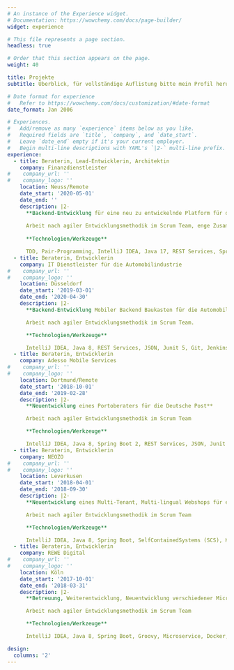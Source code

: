```yaml
---
# An instance of the Experience widget.
# Documentation: https://wowchemy.com/docs/page-builder/
widget: experience

# This file represents a page section.
headless: true

# Order that this section appears on the page.
weight: 40

title: Projekte
subtitle: Überblick, für vollständige Auflistung bitte mein Profil herunterladen

# Date format for experience
#   Refer to https://wowchemy.com/docs/customization/#date-format
date_format: Jan 2006

# Experiences.
#   Add/remove as many `experience` items below as you like.
#   Required fields are `title`, `company`, and `date_start`.
#   Leave `date_end` empty if it's your current employer.
#   Begin multi-line descriptions with YAML's `|2-` multi-line prefix.
experience:
  - title: Beraterin, Lead-Entwicklerin, Architektin
    company: Finanzdienstleister
#    company_url: ''
#    company_logo: ''
    location: Neuss/Remote
    date_start: '2020-05-01'
    date_end: ''
    description: |2-
      **Backend-Entwicklung für eine neu zu entwickelnde Platform für die Inkasso Wirtschaft**
      
      Arbeit nach agiler Entwicklungsmethodik im Scrum Team, enge Zusammenarbeit und Koordination mit anderen Scrum Teams und Entwicklerteams beim Kunden. Architekturdesign und -umsetzung, Stagingkonzepte, Automatisierung von Builds und Deployments mit Jenkins (CI/CD).
        
      **Technologien/Werkzeuge**

      TDD, Pair-Programming, IntelliJ IDEA, Java 17, REST Services, SpringBoot 2, Docker, Kubernetes, Helm-Charts, OpenAPI, HashiCorp Vault, OAuth, Openid-Connect, JUnit5, Gauge, MongoDB, Maven, Git, Jenkins, Sonar, JIRA, Confluence, Azure, Rancher, OTC, Asciidoc        
  - title: Beraterin, Entwicklerin
    company: IT Dienstleister für die Automobilindustrie
#    company_url: ''
#    company_logo: ''
    location: Düsseldorf
    date_start: '2019-03-01'
    date_end: '2020-04-30'
    description: |2-
      **Backend-Entwicklung Mobiler Backend Baukasten für die Automobilindustrie**

      Arbeit nach agiler Entwicklungsmethodik im Scrum Team.

      **Technologien/Werkzeuge**

      IntelliJ IDEA, Java 8, REST Services, JSON, Junit 5, Git, Jenkins, JIRA, Confluence, Sonar, Kubernetes, FitNesse
  - title: Beraterin, Entwicklerin
    company: Adesso Mobile Services
#    company_url: ''
#    company_logo: ''
    location: Dortmund/Remote
    date_start: '2018-10-01'
    date_end: '2019-02-28'
    description: |2-
      **Neuentwicklung eines Portoberaters für die Deutsche Post**

      Arbeit nach agiler Entwicklungsmethodik im Scrum Team

      **Technologien/Werkzeuge**

      IntelliJ IDEA, Java 8, Spring Boot 2, REST Services, JSON, Junit 5, Git, Jenkins, JIRA, Confluence, Sonar, TeamCity
  - title: Beraterin, Entwicklerin
    company: NEOZO
#    company_url: ''
#    company_logo: ''
    location: Leverkusen
    date_start: '2018-04-01'
    date_end: '2018-09-30'
    description: |2-
      **Neuentwicklung eines Multi-Tenant, Multi-lingual Webshops für einen marktführenden Anbieter von Komplettaustattungen für Büro, Lager und Betrieb**

      Arbeit nach agiler Entwicklungsmethodik im Scrum Team

      **Technologien/Werkzeuge**

      IntelliJ IDEA, Java 8, Spring Boot, SelfContainedSystems (SCS), Kafka, REST, JSON, Freemarker, Bootstrap, Gradle, JUnit, Git, Jenkins, JIRA, Confluence, Sonar
  - title: Beraterin, Entwicklerin
    company: REWE Digital
#    company_url: ''
#    company_logo: ''
    location: Köln
    date_start: '2017-10-01'
    date_end: '2018-03-31'
    description: |2-
      **Betreuung, Weiterentwicklung, Neuentwicklung verschiedener Microservices  im E-Commerce Tribe für shop.rewe.de**

      Arbeit nach agiler Entwicklungsmethodik im Scrum Team

      **Technologien/Werkzeuge**

      IntelliJ IDEA, Java 8, Spring Boot, Groovy, Microservice, Docker, Kafka, REST, JSON, Maven, Gradle, JUnit, Spock, Git, Jenkins, JIRA, Confluence

design:
  columns: '2'
---
```

